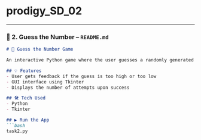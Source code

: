 # prodigy_SD_02

---

### 🔹 2. Guess the Number – `README.md`

```markdown
# 🎯 Guess the Number Game

An interactive Python game where the user guesses a randomly generated number between 1 and 100.

## 💡 Features
- User gets feedback if the guess is too high or too low
- GUI interface using Tkinter
- Displays the number of attempts upon success

## 🛠️ Tech Used
- Python
- Tkinter

## ▶️ Run the App
```bash
task2.py

